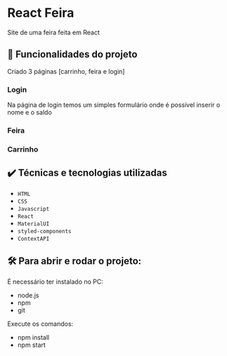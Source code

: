 # React Feira

Site de uma feira feita em React

## 🔨 Funcionalidades do projeto

Criado 3 páginas [carrinho, feira e login]

### Login  
Na página de login temos um simples formulário onde é possível inserir o nome e o saldo

### Feira  


### Carrinho


## ✔️ Técnicas e tecnologias utilizadas

- `HTML`
- `CSS`
- `Javascript`
- `React`
- `MaterialUI`
- `styled-components`
- `ContextAPI`

## 🛠️ Para abrir e rodar o projeto:

É necessário ter instalado no PC:
- node.js
- npm
- git  

Execute os comandos:
- npm install 
- npm start
